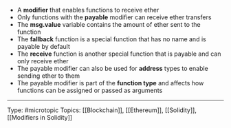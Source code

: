 - A **modifier** that enables functions to receive ether
- Only functions with the **payable** modifier can receive ether transfers
- The **msg.value** variable contains the amount of ether sent to the function
- The **fallback** function is a special function that has no name and is payable by default
- The **receive** function is another special function that is payable and can only receive ether
- The payable modifier can also be used for **address** types to enable sending ether to them
- The payable modifier is part of the **function type** and affects how functions can be assigned or passed as arguments

___
Type: #microtopic 
Topics: [[Blockchain]], [[Ethereum]], [[Solidity]], [[Modifiers in Solidity]]







